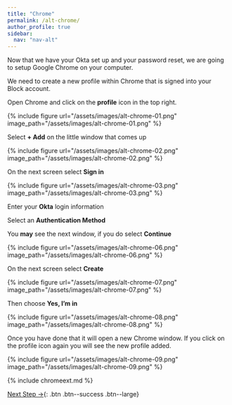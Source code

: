 ```yaml
---
title: "Chrome"
permalink: /alt-chrome/
author_profile: true
sidebar:
  nav: "nav-alt"
---
```


Now that we have your Okta set up and your password reset, we are going to setup Google Chrome on your computer.


We need to create a new profile within Chrome that is signed into your Block account.

Open Chrome and click on the __profile__ icon in the top right.

{% include figure url="/assets/images/alt-chrome-01.png" image_path="/assets/images/alt-chrome-01.png" %}

Select __+ Add__ on the little window that comes up

{% include figure url="/assets/images/alt-chrome-02.png" image_path="/assets/images/alt-chrome-02.png" %}

On the next screen select __Sign in__

{% include figure url="/assets/images/alt-chrome-03.png" image_path="/assets/images/alt-chrome-03.png" %}

Enter your __Okta__ login information

Select an __Authentication Method__

You __may__ see the next window, if you do select __Continue__

{% include figure url="/assets/images/alt-chrome-06.png" image_path="/assets/images/alt-chrome-06.png" %}

On the next screen select __Create__

{% include figure url="/assets/images/alt-chrome-07.png" image_path="/assets/images/alt-chrome-07.png" %}

Then choose __Yes, I’m in__

{% include figure url="/assets/images/alt-chrome-08.png" image_path="/assets/images/alt-chrome-08.png" %}

Once you have done that it will open a new Chrome window. If you click on the profile icon again you will see the new profile added.

{% include figure url="/assets/images/alt-chrome-09.png" image_path="/assets/images/alt-chrome-09.png" %}

{% include chromeext.md %}

[Next Step &rarr;](/alt-go/){: .btn .btn--success .btn--large}